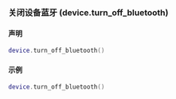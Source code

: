 ### 关闭设备蓝牙 (**device\.turn\_off\_bluetooth**)


#### 声明
```lua
device.turn_off_bluetooth()
```

#### 示例  
```lua
device.turn_off_bluetooth()
```

